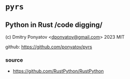 # `pyrs`
## Python in Rust /code digging/

(c) Dmitry Ponyatov <<dponyatov@gmail.com>> 2023 MIT

github: https://github.com/ponyatov/pyrs

### source

- https://github.com/RustPython/RustPython
